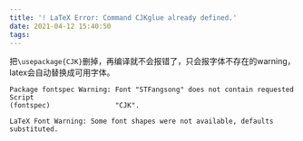 ```yaml
---
title: '! LaTeX Error: Command CJKglue already defined.'
date: 2021-04-12 15:40:50
tags:
---
```


把`\usepackage{CJK}`删掉，再编译就不会报错了，只会报字体不存在的warning，latex会自动替换成可用字体。

```
Package fontspec Warning: Font "STFangsong" does not contain requested Script
(fontspec)                "CJK".
```
```
LaTeX Font Warning: Some font shapes were not available, defaults substituted.
```
